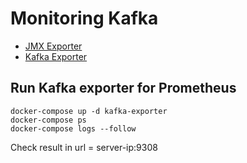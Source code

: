 # Monitoring Kafka
* [JMX Exporter](https://github.com/prometheus/jmx_exporter)
* [Kafka Exporter](https://github.com/danielqsj/kafka_exporter)


## Run Kafka exporter for Prometheus
```
docker-compose up -d kafka-exporter
docker-compose ps
docker-compose logs --follow
```

Check result in url = server-ip:9308